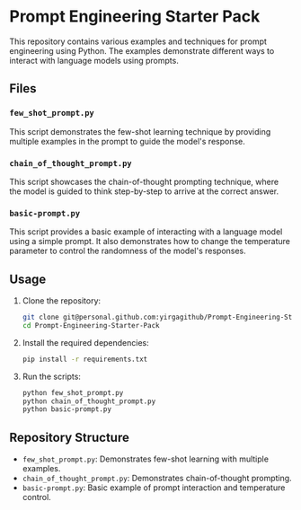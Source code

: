 # Prompt Engineering Starter Pack

This repository contains various examples and techniques for prompt engineering using Python. The examples demonstrate different ways to interact with language models using prompts.

## Files

### `few_shot_prompt.py`
This script demonstrates the few-shot learning technique by providing multiple examples in the prompt to guide the model's response.

### `chain_of_thought_prompt.py`
This script showcases the chain-of-thought prompting technique, where the model is guided to think step-by-step to arrive at the correct answer.

### `basic-prompt.py`
This script provides a basic example of interacting with a language model using a simple prompt. It also demonstrates how to change the temperature parameter to control the randomness of the model's responses.

## Usage

1. Clone the repository:
    ```sh
    git clone git@personal.github.com:yirgagithub/Prompt-Engineering-Starter-Pack.git
    cd Prompt-Engineering-Starter-Pack
    ```

2. Install the required dependencies:
    ```sh
    pip install -r requirements.txt
    ```

3. Run the scripts:
    ```sh
    python few_shot_prompt.py
    python chain_of_thought_prompt.py
    python basic-prompt.py
    ```

## Repository Structure

- `few_shot_prompt.py`: Demonstrates few-shot learning with multiple examples.
- `chain_of_thought_prompt.py`: Demonstrates chain-of-thought prompting.
- `basic-prompt.py`: Basic example of prompt interaction and temperature control.
